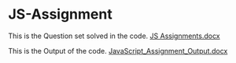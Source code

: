 # JS-Assignment

This is the Question set solved in the code.
[JS Assignments.docx](https://github.com/user-attachments/files/18299763/JS.Assignments.docx)

This is the Output of the code.
[JavaScript_Assignment_Output.docx](https://github.com/user-attachments/files/18347299/JavaScript_Assignment_Output.docx)
